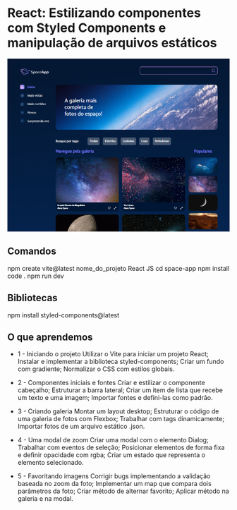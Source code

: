 # React: Estilizando componentes com Styled Components e manipulação de arquivos estáticos

<img src="https://github.com/adrianomatos/alura_react_styled_components_space-app/blob/main/PRINT.png" alt="Print" />

## Comandos

npm create vite@latest
nome_do_projeto
React
JS
cd space-app
npm install
code .
npm run dev

## Bibliotecas

npm install styled-components@latest

## O que aprendemos

- 1 - Iniciando o projeto
  Utilizar o Vite para iniciar um projeto React;
  Instalar e implementar a biblioteca styled-components;
  Criar um fundo com gradiente;
  Normalizar o CSS com estilos globais.

- 2 - Componentes iniciais e fontes
  Criar e estilizar o componente cabeçalho;
  Estruturar a barra lateral;
  Criar um item de lista que recebe um texto e uma imagem;
  Importar fontes e defini-las como padrão.

- 3 - Criando galeria
  Montar um layout desktop;
  Estruturar o código de uma galeria de fotos com Flexbox;
  Trabalhar com tags dinamicamente;
  Importar fotos de um arquivo estático .json.

- 4 - Uma modal de zoom
  Criar uma modal com o elemento Dialog;
  Trabalhar com eventos de seleção;
  Posicionar elementos de forma fixa e definir opacidade com rgba;
  Criar um estado que representa o elemento selecionado.

- 5 - Favoritando imagens
  Corrigir bugs implementando a validação baseada no zoom da foto;
  Implementar um map que compara dois parâmetros da foto;
  Criar método de alternar favorito;
  Aplicar método na galeria e na modal.
